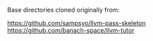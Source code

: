 Base directories cloned originally from:

https://github.com/sampsyo/llvm-pass-skeleton
https://github.com/banach-space/llvm-tutor
